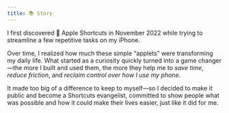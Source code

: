 ```yaml
---
title: 📚 Story
---
```


I first discovered  Apple Shortcuts in November 2022 while trying to streamline a few repetitive tasks on my iPhone.

Over time, I realized how much these simple “applets” were transforming my daily life. What started as a curiosity quickly turned into a game changer—the more I built and used them, the more they help me to _save time_, _reduce friction_, and _reclaim control over how I use my phone_.

It made too big of a difference to keep to myself—so I decided to make it public and become a Shortcuts evangelist, committed to show people what was possible and how it could make their lives easier, just like it did for me.

